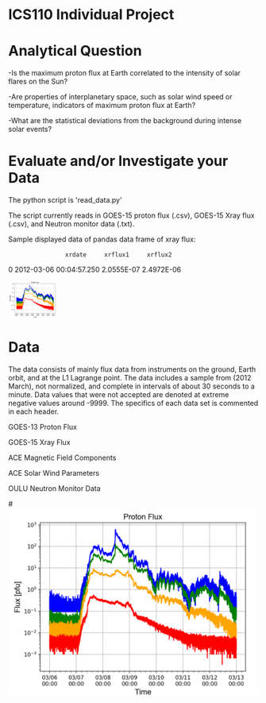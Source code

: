 # ICS110 Individual Project

Analytical Question
=========================
-Is the maximum proton flux at Earth correlated to the intensity of solar flares on the Sun?

-Are properties of interplanetary space, such as solar wind speed or temperature, indicators of maximum proton flux at Earth?

-What are the statistical deviations from the background during intense solar events?

Evaluate and/or Investigate your Data
=========================
The python script is 'read_data.py'

The script currently reads in GOES-15 proton flux (.csv), GOES-15 Xray flux (.csv), and Neutron monitor data (.txt).

Sample displayed data of pandas data frame of xray flux:


                    xrdate     xrflux1     xrflux2
0  2012-03-06 00:04:57.250  2.0555E-07  2.4972E-06



<img src="proton.png" alt="proton" style="width: 100px;"/>



Data
=========================
The data consists of mainly flux data from instruments on the ground, Earth orbit, and at the L1 Lagrange point. The data includes a sample from (2012 March), not normalized, and complete in intervals of about 30 seconds to a minute. Data values that were not accepted are denoted at extreme negative values around -9999. The specifics of each data set is commented in each header.

GOES-13 Proton Flux

GOES-15 Xray Flux

ACE Magnetic Field Components

ACE Solar Wind Parameters

OULU Neutron Monitor Data


#![alt text](proton.png)